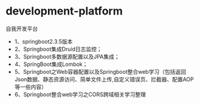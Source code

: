# development-platform
自我开发平台

- 1、springboot2.3.5版本
- 2、Springboot集成Druid日志监控；
- 3、Springboot多数据源配置以及JPA集成；
- 4、SpringBoot集成Lombok；
- 5、Springboot之Web容器配置以及Springboot整合web学习（包括返回Json数据、静态资源访问、简单文件上传,自定义错误页、拦截器、配置AOP等一些内容）
- 6、Springboot整合web学习之CORS跨域相关学习整理
